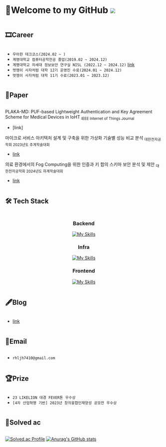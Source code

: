 # 👋Welcome to my GitHub ![](https://komarev.com/ghpvc/?username=changuii&label=Profile%20views&color=af4bf1&style=flat) 

<h2 style="display: inline-block; vertical-align: middle;">🎞Career </h2>

- `우아한 테크코스(2024.02 ~ )`
- `계명대학교 컴퓨터공학전공 졸업(2019.02 ~ 2024.12)`
- `계명대학교 차세대 정보보안 연구실 NISL (2022.12 ~ 2024.12)` [link](https://nisl.vercel.app/)
- `멋쟁이 사자처럼 대학 12기 운영진 수료(2024.01 ~ 2024.12)`
- `멋쟁이 사자처럼 대학 11기 수료(2023.01 ~ 2023.12)`

<h2 style="display: inline-block; vertical-align: middle;">📜Paper</h2>

PLAKA-MD: PUF-based Lightweight Authentication and Key Agreement Scheme for Medical Devices in IoHT <sub>IEEE Internet of Things Journal</sub>
- [link]

마이크로 서비스 아키텍처 설계 및 구축을 위한 가상화 기술별 성능 비교 분석 <sub>대한전자공학회 2023년도 추계학술대회</sub>
- [link](https://www.dbpia.co.kr/journal/articleDetail?nodeId=NODE11701299)

의료 환경에서의 Fog Computing을 위한 인증과 키 합의 스키마 보안 분석 및 제안 <sub>대한전자공학회 2024년도 하계학술대회</sub>
- [link](https://www.dbpia.co.kr/journal/articleDetail?nodeId=NODE11891096)

<h2 style="display: inline-block; vertical-align: middle;">🛠 Tech Stack </h2>

<div align=center>

<h3>Backend</h3>

[![My Skills](https://skillicons.dev/icons?i=spring,hibernate&theme=light)](https://skillicons.dev)

<h3>Infra</h3>

[![My Skills](https://skillicons.dev/icons?i=ubuntu,aws,docker&theme=light)](https://skillicons.dev)

<h3>Frontend</h3>

[![My Skills](https://skillicons.dev/icons?i=react,tailwind,vite&theme=light)](https://skillicons.dev)
</div>

<h2 style="display: inline-block; vertical-align: middle;">🖋Blog</h2>

- [link](https://g-db.tistory.com/)

<h2 style="display: inline-block; vertical-align: middle;">📧Email</h2>

- `rhljh7410@gmail.com`

<h2 style="display: inline-block; vertical-align: middle;">🏆Prize </h2>

- `23 LIKELION 대경 FEVER톤 우수상`
- `[4차 산업혁명 기반] 2023년 창의융합인재양성 공모전 우수상`

<h2 style="display: inline-block; vertical-align: middle;">🏅Solved ac </h2>

[![Solved.ac Profile](http://mazassumnida.wtf/api/generate_badge?boj=rhljh201)](https://solved.ac/rhljh201)
[![Anurag's GitHub stats](https://github-readme-stats.vercel.app/api?username=changuii&theme=graywhite)](https://github.com/anuraghazra/github-readme-stats)  
